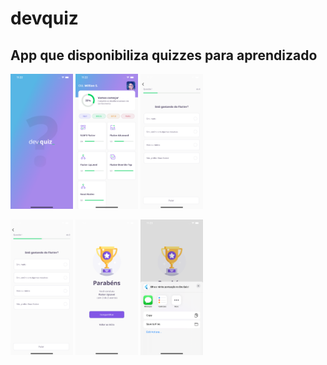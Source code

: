 # devquiz

## App que disponibiliza quizzes para aprendizado

<p float="left">
  <img src="./screens/01.png" width="100" />
  <img src="./screens/02.png" width="100" /> 
  <img src="./screens/03.png" width="100" />
</p>
<p float="left">
  <img src="./screens/04.png" width="100" />
  <img src="./screens/05.png" width="100" /> 
  <img src="./screens/06.png" width="100" />
</p>